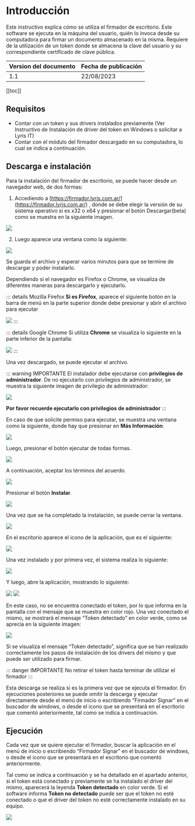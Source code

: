 # Introducción

Este instructivo explica cómo se utiliza el firmador de escritorio. Este software se ejecuta en la máquina del usuario, quién lo invoca desde su computadora para firmar un documento almacenado en la misma. Requiere de la utilización de un token donde se almacena la clave del usuario y su correspondiente certificado de clave pública.

| Version del documento | Fecha de publicación |
| --- | --- |
| 1.1 | 22/08/2023 |


[[toc]]


## Requisitos

* Contar con un token y sus drivers instalados previamente (Ver Instructivo de Instalación de driver del token en Windows o solicitar a Lyris IT)
* Contar con el módulo del firmador descargado en su computadora, lo cual se indica a continuación.

## Descarga e instalación

Para la instalación del firmador de escritorio, se puede hacer desde un navegador web, de dos formas:
1. Accediendo a [https://firmador.lyris.com.ar/](https://firmador.lyris.com.ar/) , donde se debe elegir la versión de su sistema operativo si es x32 o x64 y presionar el botón Descargar(beta) como se muestra en la siguiente imagen.

<img src='/images/firmador/image14.png' />

2. Luego aparece una ventana como la siguiente:

<img src='/images/firmador/image15.png' />

Se guarda el archivo y esperar varios minutos para que se termine de descargar y poder instalarlo.

Dependiendo si el navegador es Firefox o Chrome, se visualiza de diferentes maneras para descargarlo y ejecutarlo. 


::: details Mozilla Firefox
**Si es Firefox**, aparece el siguiente botón en la barra de menú en la parte superior  donde debe presionar y abrir el archivo para ejecutar

<img src='/images/firmador/image25.png' />
:::

::: details Google Chrome
Si utiliza **Chrome** se visualiza lo siguiente en la parte inferior de la pantalla:

<img src='/images/firmador/image12.png' />
:::

Una vez descargado, se puede ejecutar el archivo.

::: warning IMPORTANTE
El instalador debe ejecutarse con **privilegios de administrador**. De no ejecutarlo con privilegios de administrador, se muestra la siguiente imagen de privilegio de administrador:

<img src='/images/firmador/image22.png' />

**Por favor recuerde ejecutarlo con privilegios de administrador**
:::

En caso de que solicite permiso para ejecutar, se muestra una ventana como la siguiente, donde hay que presionar en **Más Información**:

<img src='/images/firmador/image26.png' />

Luego, presionar el botón ejecutar de todas formas.

<img src='/images/firmador/image30.png' />


A continuación, aceptar los términos del acuerdo.

<img src='/images/firmador/image28.png' />

Presionar el botón **Instalar**.

<img src='/images/firmador/image20.png' />

Una vez que se ha completado la instalación, se puede  cerrar la ventana.

<img src='/images/firmador/image2.png' />

En el escritorio aparece el icono de la aplicación, que es el siguiente:

<img src='/images/firmador/image8.png' />

Una vez instalado y por primera vez, el sistema realiza lo siguiente:

<img src='/images/firmador/image19.png' />

Y luego, abre la aplicación, mostrando lo siguiente:

<img src='/images/firmador/image9.png' />

<img src='/images/firmador/image7.png' />

En este caso, no se encuentra conectado el token, por lo que informa en la pantalla con el mensaje que se muestra en color rojo. Una vez conectado el mismo, se mostrará el mensaje “Token detectado” en color verde, como se aprecia en la siguiente imagen: 

<img src='/images/firmador/image13.png' />

Si se visualiza el mensaje “Token detectado”, significa que se han realizado correctamente los pasos de instalación de los drivers del mismo y que puede ser utilizado para firmar. 

::: danger IMPORTANTE
No retirar el token hasta terminar de utilizar el firmador
:::

Esta descarga se realiza si es la primera vez que se ejecuta el firmador.  En ejecuciones posteriores se puede omitir la descarga y ejecutar directamente desde el menú de inicio o escribiendo “Firmador Signar” en el buscador de windows, o desde el icono que se presentará en el escritorio que comentó anteriormente, tal como se indica a continuación.

## Ejecución

Cada vez que se quiere ejecutar el firmador, buscar la aplicación en el menú de inicio o escribiendo “Firmador Signar” en el buscador de windows, o desde el icono que se presentará en el escritorio que comentó anteriormente.

Tal como se indica a continuación y se ha detallado en el apartado anterior, si el token está conectado y previamente se ha instalado el driver del mismo, aparecerá la leyenda **Token detectado** en color verde. Si el software informa **Token no detectado** puede ser que el token no esté conectado o que el driver del token no esté correctamente instalado en su equipo.

<img src='/images/firmador/image29.png' />